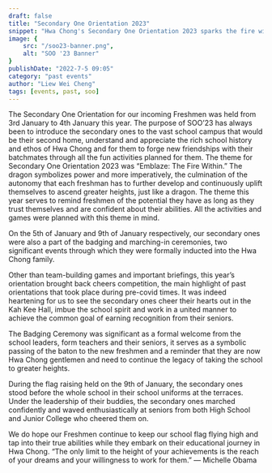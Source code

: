 ```yaml
---
draft: false
title: "Secondary One Orientation 2023"
snippet: "Hwa Chong's Secondary One Orientation 2023 sparks the fire within freshmen, fostering friendships, instilling school spirit, and emphasizing the limitless potential for their future success."
image: {
    src: "/soo23-banner.png",
    alt: "SOO '23 Banner"
}
publishDate: "2022-7-5 09:05"
category: "past events"
author: "Liew Wei Cheng"
tags: [events, past, soo]
---
```



The Secondary One Orientation for our incoming Freshmen was held from 3rd January to 4th January this year. The purpose of SOO’23 has always been to introduce the secondary ones to the vast school campus that would be their second home, understand and appreciate the rich school history and ethos of Hwa Chong and for them to forge new friendships with their batchmates through all the fun activities planned for them. The theme for Secondary One Orientation 2023 was “Emblaze: The Fire Within.” The dragon symbolizes power and more imperatively, the culmination of the autonomy that each freshman has to further develop and continuously uplift themselves to ascend greater heights, just like a dragon. The theme this year serves to remind freshmen of the potential they have as long as they trust themselves and are confident about their abilities. All the activities and games were planned with this theme in mind. 


On the 5th of January and 9th of January respectively, our secondary ones were also a part of the badging and marching-in ceremonies, two significant events through which they were formally inducted into the Hwa Chong family.

Other than team-building games and important briefings, this year’s orientation brought back cheers competition, the main highlight of past orientations that took place during pre-covid times. It was indeed heartening for us to see the secondary ones cheer their hearts out in the Kah Kee Hall, imbue the school spirit and work in a united manner to achieve the common goal of earning recognition from their seniors. 

The Badging Ceremony was significant as a formal welcome from the school leaders, form teachers and their seniors, it serves as a symbolic passing of the baton to the new freshmen and a reminder that they are now Hwa Chong gentlemen and need to continue the legacy of taking the school to greater heights. 

During the flag raising held on the 9th of January, the secondary ones stood before the whole school in their school uniforms at the terraces. Under the leadership of their buddies, the secondary ones marched confidently and waved enthusiastically at seniors from both High School and Junior College who cheered them on.

We do hope our Freshmen continue to keep our school flag flying high and tap into their true abilities while they embark on their educational journey in Hwa Chong. “The only limit to the height of your achievements is the reach of your dreams and your willingness to work for them.” — Michelle Obama
